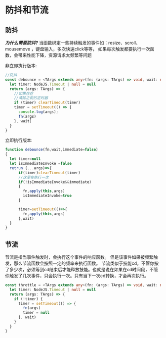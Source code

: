 # 防抖和节流

  ## 防抖
  ***为什么需要防抖?***
当函数绑定一些持续触发的事件如：resize、scroll、mousemove ，键盘输入，多次快速click等等，
如果每次触发都要执行一次函数，会带来性能下降，资源请求太频繁等问题

非立即执行版本:
```ts
//防抖
const debounce = <TArgs extends any>(fn: (args: TArgs) => void, wait: number) => {
  let timer: NodeJS.Timeout | null = null
  return (args: TArgs) => {
    //如果存在
    //清除之前的定时器
    if (timer) clearTimeout(timer)
    timer = setTimeout(() => {
      console.log(args);
      fn(args)
    }, wait)
  }
}

```

立即执行版本:
```ts
function debounce(fn,wait,immediate=false)
{
  let timer=null
  let isImmediateInvoke =false
  retrun (...args)=>{
      if(timer)clearTimeout(timer)
      //这里在执行一次
      if(!isImmediateInvoke&&immediate)
      {
        fn,apply(this,args)
        isImmediateInvoke=true
      }

      timer=setTimeout(()=>{
        fn,apply(this,args)
      },wait)
  }
}

```

## 节流  
节流是指当事件触发时，会执行这个事件的响应函数。
但是该事件如果被频繁触发，那么节流函数会按照一定的频率来执行函数。
节流类似于技能cd，不管你按了多少次，必须等到cd结束后才能释放技能。也就是说在如果在cd时间段，不管你触发了几次事件，只会执行一次。只有当下一次cd转换，才会再次执行。
```ts
const throttle = <TArgs extends any>(fn: (args: TArgs) => void, wait: number) => {
  let timer: NodeJS.Timeout | null = null
  return (args: TArgs) => {
    if (!timer) {
      timer = setTimeout(() => {
        fn(args)
        timer = null
      }, wait)
    }
  }
}
```
